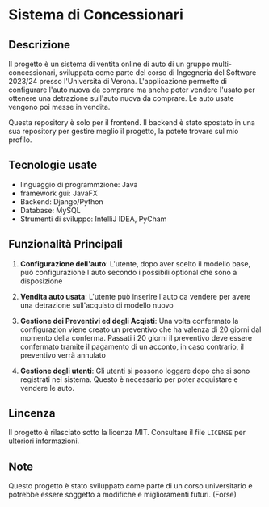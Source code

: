 # Sistema di Concessionari

## Descrizione
Il progetto è un sistema di ventita online di auto di un gruppo multi-concessionari, sviluppata come parte del corso di Ingegneria del Software 2023/24 presso l'Università di Verona. L'applicazione permette di configurare l'auto nuova da comprare ma anche poter vendere l'usato per ottenere una detrazione sull'auto nuova da comprare. Le auto usate vengono poi messe in vendita.

Questa repository è solo per il frontend. Il backend è stato spostato in una sua repository per gestire meglio il progetto, la potete trovare sul mio profilo.

## Tecnologie usate
- linguaggio di programmzione: Java
- framework gui: JavaFX
- Backend: Django/Python
- Database: MySQL
- Strumenti di sviluppo: IntelliJ IDEA, PyCham

## Funzionalità Principali

1. **Configurazione dell'auto**: L'utente, dopo aver scelto il modello base, può configurazione l'auto secondo i possibili optional che sono a disposizione

2. **Vendita auto usata**: L'utente può inserire l'auto da vendere per avere una detrazione sull'acquisto di modello nuovo

3. **Gestione dei Preventivi ed degli Acqisti**: Una volta confermato la configurazion viene creato un preventivo che ha valenza di 20 giorni dal momento della conferma. Passati i 20 giorni il preventivo deve essere confermato tramite il pagamento di un acconto, in caso contrario, il preventivo verrà annulato

4. **Gestione degli utenti**: Gli utenti si possono loggare dopo che si sono registrati nel sistema. Questo è necessario per poter acquistare e vendere le auto.

## Lincenza

Il progetto è rilasciato sotto la licenza MIT. Consultare il file `LICENSE` per ulteriori informazioni.

## Note

Questo progetto è stato sviluppato come parte di un corso universitario e potrebbe essere soggetto a modifiche e miglioramenti futuri. (Forse)
